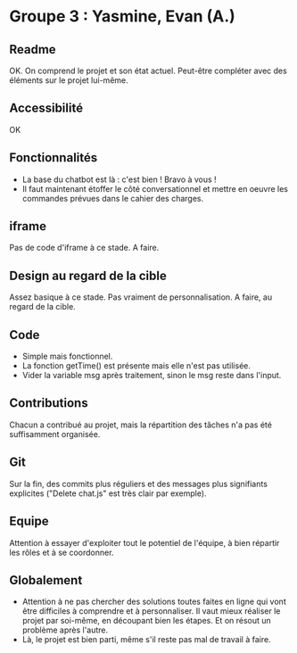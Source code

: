 

# Groupe 3 : Yasmine, Evan (A.)


## Readme

OK. On comprend le projet et son état actuel. Peut-être compléter avec des éléments sur le projet lui-même. 


## Accessibilité

OK


## Fonctionnalités

-   La base du chatbot est là : c'est bien ! Bravo à vous !
-   Il faut maintenant étoffer le côté conversationnel et mettre en oeuvre les commandes prévues dans le cahier des charges.


## iframe

Pas de code d'iframe à ce stade. A faire. 


## Design au regard de la cible

Assez basique à ce stade. Pas vraiment de personnalisation. A faire, au regard de la cible. 


## Code

-   Simple mais fonctionnel.
-   La fonction getTime() est présente mais elle n'est pas utilisée.
-   Vider la variable msg après traitement, sinon le msg reste dans l'input.


## Contributions

Chacun a contribué au projet, mais la répartition des tâches n'a pas été suffisamment organisée. 


## Git

Sur la fin, des commits plus réguliers et des messages plus signifiants explicites ("Delete chat.js" est très clair par exemple).


## Equipe

Attention à essayer d'exploiter tout le potentiel de l'équipe, à bien répartir les rôles et à se coordonner. 


## Globalement

-   Attention à ne pas chercher des solutions toutes faites en ligne qui vont être difficiles à  comprendre et à personnaliser. Il vaut mieux réaliser le projet par soi-même, en découpant bien les étapes. Et on résout un problème après l'autre.
-   Là, le projet est bien parti, même s'il reste pas mal de travail à faire.

